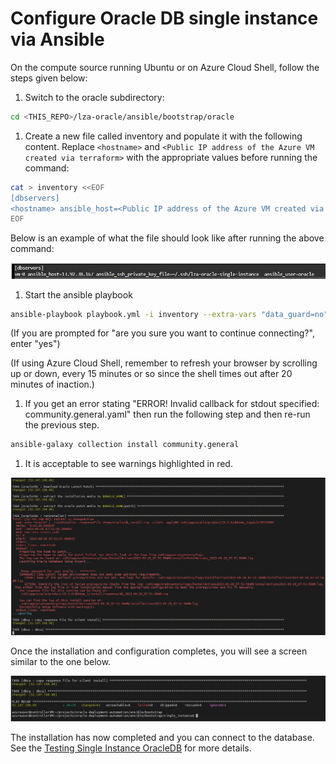 # Configure Oracle DB single instance via Ansible

On the compute source running Ubuntu or on Azure Cloud Shell, follow the steps given below:

1. Switch to the oracle subdirectory:

```bash
cd <THIS_REPO>/lza-oracle/ansible/bootstrap/oracle
```

1. Create a new file called inventory and populate it with the following content. Replace `<hostname>` and `<Public IP address of the Azure VM created via terraform>` with the appropriate values before running the command:

```bash
cat > inventory <<EOF
[dbservers]
<hostname> ansible_host=<Public IP address of the Azure VM created via terraform>  ansible_ssh_private_key_file=~/.ssh/lza-oracle-single-instance  ansible_user=oracle
EOF
```

Below is an example of what the file should look like after running the above command:

 ![Inventory file Single instance](media/inventory.jpg)

1. Start the ansible playbook

```bash
ansible-playbook playbook.yml -i inventory --extra-vars "data_guard=no"
```

(If you are prompted for "are you sure you want to continue connecting?", enter "yes")

(If using Azure Cloud Shell, remember to refresh your browser by scrolling up or down, every 15 minutes or so since the shell times out after 20 minutes of inaction.)

1. If you get an error stating "ERROR! Invalid callback for stdout specified: community.general.yaml" then run the following step and then re-run the previous step.

```bash
ansible-galaxy collection install community.general
```

1. It is acceptable to see warnings highlighted in red.

![Warnings single instance](media/warnings.jpg)

Once the installation and configuration completes, you will see a screen similar to the one below.

![Complete single instance](media/complete.jpg)

The installation has now completed and you can connect to the database. See the [Testing Single Instance OracleDB](TEST-SI.md) for more details.

